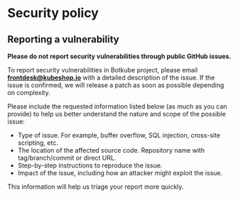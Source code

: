 # Security policy

## Reporting a vulnerability

**Please do not report security vulnerabilities through public GitHub issues.**

To report security vulnerabilities in Botkube project, please email [**frontdesk@kubeshop.io**](mailto:frontdesk@kubeshop.io) with a detailed description of the issue. If the issue is confirmed, we will release a patch as soon as possible depending on complexity.

Please include the requested information listed below (as much as you can provide) to help us better understand the nature and scope of the possible issue:

- Type of issue. For example, buffer overflow, SQL injection, cross-site scripting, etc.
- The location of the affected source code. Repository name with tag/branch/commit or direct URL.
- Step-by-step instructions to reproduce the issue.
- Impact of the issue, including how an attacker might exploit the issue.

This information will help us triage your report more quickly.
